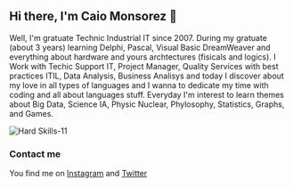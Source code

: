 ## Hi there, I'm Caio Monsorez  👋


Well, I'm gratuate Technic Industrial IT since 2007. During my gratuate (about 3 years) learning Delphi, Pascal, Visual Basic DreamWeaver and everything about hardware and yours archtectures (fisicals and logics). I Work with Techic Support IT, Project Manager, Quality Services with best practices ITIL, Data Analysis, Business Analisys and today I discover about my love in all types of languages and I wanna to dedicate my time with coding and all about languages stuff.
Everyday I'm interest to learn themes about Big Data, Science IA, Physic Nuclear, Phylosophy, Statistics, Graphs, and Games.

![Hard Skills-11](https://user-images.githubusercontent.com/68040965/101411560-f37e9400-38bf-11eb-8227-ebb91701a1d1.gif)


### Contact me
You find me on [Instagram](https://www.instagram.com/caiomonsorez) and [Twitter](https://twitter.com.br/caiomonsorez)

<!--
**CaioMonsorez/CaioMonsorez** is a ✨ _special_ ✨ repository because its `README.md` (this file) appears on your GitHub profile.

- 🔭 I’m currently working on my personal project ITBOOK
- 🌱 I’m currently learning JavaScript, CSS, MySQL, HTML and Bootstrap 4
- 👯 I’m looking to collaborate on HTML, CSS and Bootstrap 4
- 🤔 I’m looking for help with Python and Django

